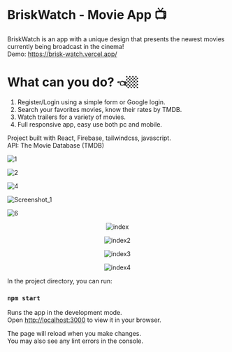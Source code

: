 # BriskWatch - Movie App 📺
 
BriskWatch is an app with a unique design that presents the newest movies currently being broadcast in the cinema! <br/>
Demo: https://brisk-watch.vercel.app/
 
 # What can you do? 👈🏼
 1. Register/Login using a simple form or Google login.
 2. Search your favorites movies, know their rates by TMDB.
 3. Watch trailers for a variety of movies.
 4. Full responsive app, easy use both pc and mobile.
 
 Project built with React, Firebase, tailwindcss, javascript. <br/>
 API: The Movie Database (TMDB)
 
![1](https://user-images.githubusercontent.com/102725041/203999106-a2758dea-5446-4073-96a7-eef710139f48.png)
 
![2](https://user-images.githubusercontent.com/102725041/203999140-175ae443-bb48-4c4b-9922-291ebd861c02.png)

![4](https://user-images.githubusercontent.com/102725041/203999182-d7f8334d-fc27-4833-b3cc-06aa1dee3c8b.png)

![Screenshot_1](https://user-images.githubusercontent.com/102725041/203999199-34a88f76-cd64-4769-aaa2-41fae8abd5a7.png)

![6](https://user-images.githubusercontent.com/102725041/203999207-59834432-3f29-4784-9ebf-b96bd01bfca7.png)

<div align="center"

![index](https://user-images.githubusercontent.com/102725041/203999234-007c4625-3366-4e28-b0c8-cbf829c67dcc.png)

![index2](https://user-images.githubusercontent.com/102725041/203999247-a8fe2ef1-3afd-4d14-8c59-2e78bca2b830.png)

![index3](https://user-images.githubusercontent.com/102725041/203999253-d608a0dc-74c5-4aab-890d-a4625d70eb39.png)

![index4](https://user-images.githubusercontent.com/102725041/203999259-018ab8b9-6324-4d0d-926e-128120142872.png)

</div>

In the project directory, you can run:

### `npm start`

Runs the app in the development mode.\
Open [http://localhost:3000](http://localhost:3000) to view it in your browser.

The page will reload when you make changes.\
You may also see any lint errors in the console.


